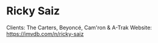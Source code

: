# Ricky Saiz

Clients: The Carters, Beyoncé, Cam'ron & A-Trak
Website: https://imvdb.com/n/ricky-saiz